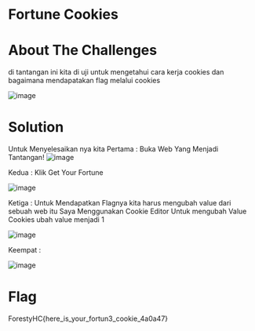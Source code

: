 # Fortune Cookies

# About The Challenges
di tantangan ini kita di uji untuk mengetahui cara kerja cookies dan bagaimana mendapatakan flag melalui cookies 

![image](https://github.com/LoyaltyDev11/Foresty-Hacker-Class---Write-Up/assets/89003654/b7e7ad33-1683-40af-89bb-6918f5713f4c)


# Solution
Untuk Menyelesaikan nya kita 
Pertama : Buka Web Yang Menjadi Tantangan!
![image](https://github.com/LoyaltyDev11/Foresty-Hacker-Class---Write-Up/assets/89003654/8b877c7e-0303-49d0-94d6-9c97f5b7e834)

Kedua : Klik Get Your Fortune 


![image](https://github.com/LoyaltyDev11/Foresty-Hacker-Class---Write-Up/assets/89003654/564a4b6d-4b3e-4360-992a-5f5e71511aae)

Ketiga : Untuk Mendapatkan Flagnya kita harus mengubah value dari sebuah web itu
Saya Menggunakan Cookie Editor Untuk mengubah Value Cookies ubah value menjadi 1 


![image](https://github.com/LoyaltyDev11/Foresty-Hacker-Class---Write-Up/assets/89003654/b2244a74-a046-4541-b8f1-c1b32ef9c267)

Keempat :

![image](https://github.com/LoyaltyDev11/Foresty-Hacker-Class---Write-Up/assets/89003654/936cc98e-53d4-4250-a618-3082a28a9fc5)

# Flag

ForestyHC{here_is_your_fortun3_cookie_4a0a47}
